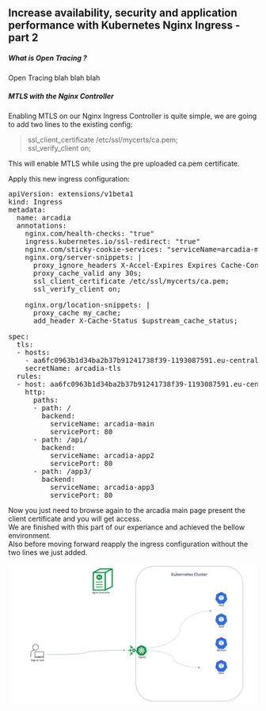## Increase availability, security and application performance with Kubernetes Nginx Ingress - part 2

##### What is Open Tracing ?

Open Tracing blah blah blah


##### MTLS with the Nginx Controller

Enabling MTLS on our Nginx Ingress Controller is quite simple, we are going to add two lines to the existing config:
> ssl_client_certificate /etc/ssl/mycerts/ca.pem;  
> ssl_verify_client on;

This will enable MTLS while using the pre uploaded ca.pem certificate.

Apply this new ingress configuration:
<pre>
apiVersion: extensions/v1beta1
kind: Ingress
metadata:
  name: arcadia
  annotations:
    nginx.com/health-checks: "true"    	
    ingress.kubernetes.io/ssl-redirect: "true"
    nginx.com/sticky-cookie-services: "serviceName=arcadia-main srv_id expires=1h path=/"
    nginx.org/server-snippets: |
      proxy_ignore_headers X-Accel-Expires Expires Cache-Control;
      proxy_cache_valid any 30s;
      ssl_client_certificate /etc/ssl/mycerts/ca.pem;
      ssl_verify_client on;

    nginx.org/location-snippets: |      
      proxy_cache my_cache;
      add_header X-Cache-Status $upstream_cache_status;

spec:
  tls:
  - hosts:
    - aa6fc0963b1d34ba2b37b91241738f39-1193087591.eu-central-1.elb.amazonaws.com
    secretName: arcadia-tls
  rules:
  - host: aa6fc0963b1d34ba2b37b91241738f39-1193087591.eu-central-1.elb.amazonaws.com
    http:
      paths:
      - path: /
        backend:
          serviceName: arcadia-main
          servicePort: 80
      - path: /api/
        backend:
          serviceName: arcadia-app2
          servicePort: 80
      - path: /app3/
        backend:
          serviceName: arcadia-app3
          servicePort: 80
</pre>

Now you just need to browse again to the arcadia main page present the client certificate and you will get access.  
We are finished with this part of our experiance and achieved the bellow environment.  
Also before moving forward reapply the ingress configuration without the two lines we just added.

![](images/5env.jpg)







